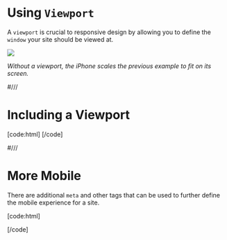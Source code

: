 # Using `Viewport`

A `viewport` is crucial to responsive design by allowing you to define the `window` your site should be viewed at.

![](/resources/css/viewport.png)

_Without a viewport, the iPhone scales the previous example to fit on its screen._


#///

# Including a Viewport

[code:html]
<meta name="viewport" content="initial-scale=1" >
[/code]



#///

# More Mobile

There are additional `meta` and other tags that can be used to further define the mobile experience for a site.

[code:html]
<!-- the title if added to the home screen -->
<meta name="apple-mobile-web-app-title" content="My App">

<!-- turn off phone number links. -->
<meta name="format-detection" content="telephone=no">

<!-- make the status bar black -->
<meta name="apple-mobile-web-app-status-bar-style" content="black">

<!-- home screen icons -->
<link rel="apple-touch-icon" href="http://site.com/icon.png" />
<link rel="apple-touch-icon-precomposed" href="http://site.com/icon.png" />

<!-- prevent automatic text resizing. -->
<style>html { -webkit-text-size-adjust: 100%; }</style>
[/code]